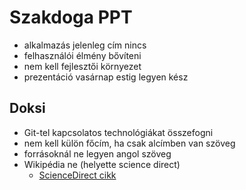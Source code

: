 # Szakdoga PPT

- alkalmazás jelenleg cím nincs
- felhasználói élmény bővíteni
- nem kell fejlesztői környezet
- prezentáció vasárnap estig legyen kész

## Doksi

- Git-tel kapcsolatos technológiákat összefogni
- nem kell külön főcím, ha csak alcímben van szöveg
- forrásoknál ne legyen angol szöveg
- Wikipédia ne (helyette science direct)
  - [ScienceDirect cikk](https://www.sciencedirect.com/science/article/pii/S1877050922021329?fbclid=IwAR0UULpfYL9QZyMmM5U5heH1BJQE1-Ru2iBxE4zZtQC_hCSCSR377mmXJiM)
